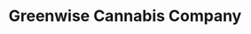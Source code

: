 ---
title: "Greenwise Cannabis Company"
url: /starkville/greenwise-cannabis-company/
shop: cannabis
---